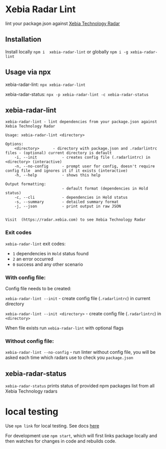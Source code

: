 # Xebia Radar Lint

lint your package.json against [Xebia Technology Radar](https://radar.xebia.com)

## Installation

Install locally `npm i  xebia-radar-lint` or globally `npm i -g xebia-radar-lint`

## Usage via npx

xebia-radar-lint: `npx xebia-radar-lint`

xebia-radar-status: `npx -p xebia-radar-lint -c xebia-radar-status`

## xebia-radar-lint

```
xebia-radar-lint - lint dependencies from your package.json against Xebia Technology Radar

Usage: xebia-radar-lint <directory>

Options:
	<directory>      - directory with package.json and .radarlintrc files - (optional) current directory is default
	-i, --init           - creates config file (.radarlintrc) in <directory> (interactive)
	-n, --no-config      - prompt user for config, doesn't require config file  and ignores it if it exists (interactive)
	-h, --help           - shows this help

Output formatting:
	                     - default format (dependencies in Hold status)
	-c, --cli            - dependencies in Hold status
	-s, --summary        - detailed summary format
	-j, --json           - print output in raw JSON


Visit  (https://radar.xebia.com) to see Xebia Technology Radar

```

### Exit codes

`xebia-radar-lint` exit codes:

- `1` dependencies in `Hold` status found
- `2` an error occurred
- `0` success and any other scenario

### With config file:

Config file needs to be created:

`xebia-radar-lint --init` - create config file (`.radarlintrc`) in current directory

`xebia-radar-lint --init <directory>` - create config file (`.radarlintrc`) in `<directory>`

When file exists run `xebia-radar-lint` with optional flags

### Without config file:

`xebia-radar-lint --no-config` - run linter without config file, you will be asked each time which radars use to check
you `package.json`

## xebia-radar-status

`xebia-radar-status` prints status of provided npm packages list from all Xebia Technology radars

# local testing

Use  `npm link` for local testing. See docs [here](https://docs.npmjs.com/cli/v9/commands/npm-link)

For development use `npm start`, which will first links package locally and then watches for changes in code and
rebuilds code.

